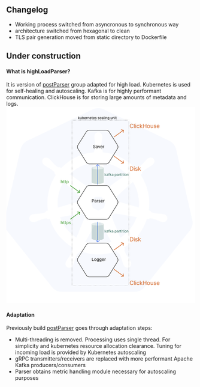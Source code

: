## Changelog 
- Working process switched from asyncronous to synchronous way
- architecture switched from hexagonal to clean
- TLS pair generation moved from static directory to Dockerfile

## Under construction

#### What is highLoadParser?
It is version of [postParser](https://github.com/vynovikov/postParser) group adapted for high load.  Kubernetes is used for self-healing and autoscaling. Kafka is for highly performant communication. ClickHouse is for storing large amounts of metadata and logs.
![highLoad group](forManual/highLoad.png)

#### Adaptation
Previously build [postParser](https://github.com/vynovikov/postParser) goes through adaptation steps:
- Multi-threading is removed. Processing uses single thread. For simplicity and kubernetes resource allocation clearance. Tuning for incoming load is provided by Kubernetes autoscaling
- gRPC transmitters/receivers are replaced with more performant Apache Kafka producers/consumers
- Parser obtains metric handling module necessary for autoscaling purposes
